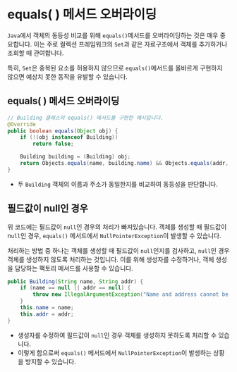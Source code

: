 # equals( ) 메서드 오버라이딩

`Java`에서 객체의 동등성 비교를 위해 `equals()`메서드를 오버라이딩하는 것은 매우 중요합니다. 이는 주로 컬렉션 프레임워크의 `Set`과 같은 자료구조에서 객체를 추가하거나 조회할 때 관여합니다.

특히, `Set`은 중복된 요소를 허용하지 않으므로 `equals()`메서드를 올바르게 구현하지 않으면 예상치 못한 동작을 유발할 수 있습니다.

## equals( ) 메서드 오버라이딩

```java
// Building 클래스의 equals() 메서드를 구현한 예시입니다. 
@Override
public boolean equals(Object obj) {
    if (!(obj instanceof Building))
        return false;

    Building building = (Building) obj;
    return Objects.equals(name, building.name) && Objects.equals(addr, building.addr); 
}
```

- 두 `Building` 객체의 이름과 주소가 동일한지를 비교하여 동등성을 판단합니다.

## 필드값이 null인 경우

위 코드에는 필드값이 `null`인 경우의 처리가 빠져있습니다. 객체를 생성할 때 필드값이 n`ull`인 경우, `equals()` 메서드에서 `NullPointerException`이 발생할 수 있습니다.

처리하는 방법 중 하나는 객체를 생성할 때 필드값이 `null`인지를 검사하고, `null`인 경우 객체를 생성하지 않도록 처리하는 것입니다. 이를 위해 생성자를 수정하거나, 객체 생성을 담당하는 팩토리 메서드를 사용할 수 있습니다.

```java
public Building(String name, String addr) {
    if (name == null || addr == null) {
        throw new IllegalArgumentException("Name and address cannot be null");
    }
    this.name = name;
    this.addr = addr;
}
```

- 생성자를 수정하여 필드값이 `null`인 경우 객체를 생성하지 못하도록 처리할 수 있습니다.
- 이렇게 함으로써 `equals()` 메서드에서 `NullPointerException`이 발생하는 상황을 방지할 수 있습니다.
